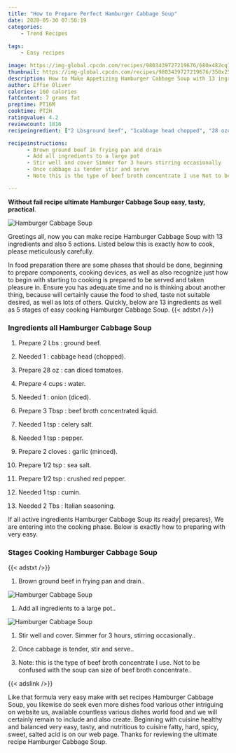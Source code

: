```yaml
---
title: "How to Prepare Perfect Hamburger Cabbage Soup"
date: 2020-05-30 07:50:19
categories:
    - Trend Recipes
    
tags:
    - Easy recipes

image: https://img-global.cpcdn.com/recipes/9803439727219676/680x482cq70/hamburger-cabbage-soup-recipe-main-photo.jpg
thumbnail: https://img-global.cpcdn.com/recipes/9803439727219676/350x250cq70/hamburger-cabbage-soup-recipe-main-photo.jpg
description: How to Make Appetizing Hamburger Cabbage Soup with 13 ingredients and 5 stages of easy cooking.
author: Effie Oliver
calories: 160 calories
fatContent: 7 grams fat
preptime: PT16M
cooktime: PT2H
ratingvalue: 4.2
reviewcount: 1816
recipeingredient: ["2 Lbsground beef", "1cabbage head chopped", "28 ozcan diced tomatoes", "4 cupswater", "1onion diced", "3 Tbspbeef broth concentrated liquid", "1 tspcelery salt", "1 tsppepper", "2 clovesgarlic minced", "1/2 tspsea salt", "1/2 tspcrushed red pepper", "1 tspcumin", "2 TbsItalian seasoning"]

recipeinstructions: 
      - Brown ground beef in frying pan and drain 
      - Add all ingredients to a large pot 
      - Stir well and cover Simmer for 3 hours stirring occasionally 
      - Once cabbage is tender stir and serve 
      - Note this is the type of beef broth concentrate I use Not to be confused with the soup can size of beef broth concentrate

---
```




**Without fail recipe ultimate Hamburger Cabbage Soup easy, tasty, practical**. 


![Hamburger Cabbage Soup](https://img-global.cpcdn.com/recipes/9803439727219676/680x482cq70/hamburger-cabbage-soup-recipe-main-photo.jpg "Hamburger Cabbage Soup")




Greetings all, now you can make recipe Hamburger Cabbage Soup with 13 ingredients and also 5 actions. Listed below this is exactly how to cook, please meticulously carefully.

In food preparation there are some phases that should be done, beginning to prepare components, cooking devices, as well as also recognize just how to begin with starting to cooking is prepared to be served and taken pleasure in. Ensure you has adequate time and no is thinking about another thing, because will certainly cause the food to shed, taste not suitable desired, as well as lots of others. Quickly, below are 13 ingredients as well as 5 stages of easy cooking Hamburger Cabbage Soup.
{{< adstxt />}}

### Ingredients all Hamburger Cabbage Soup


1. Prepare 2 Lbs : ground beef.

1. Needed 1 : cabbage head (chopped).

1. Prepare 28 oz : can diced tomatoes.

1. Prepare 4 cups : water.

1. Needed 1 : onion (diced).

1. Prepare 3 Tbsp : beef broth concentrated liquid.

1. Needed 1 tsp : celery salt.

1. Needed 1 tsp : pepper.

1. Prepare 2 cloves : garlic (minced).

1. Prepare 1/2 tsp : sea salt.

1. Prepare 1/2 tsp : crushed red pepper.

1. Needed 1 tsp : cumin.

1. Needed 2 Tbs : Italian seasoning.



If all active ingredients Hamburger Cabbage Soup its ready| prepares}, We are entering into the cooking phase. Below is exactly how to preparing with very easy.

### Stages Cooking Hamburger Cabbage Soup

{{< adstxt />}}


1. Brown ground beef in frying pan and drain..



![Hamburger Cabbage Soup](https://img-global.cpcdn.com/steps/f0d656f27f79aa5a/160x128cq70/hamburger-cabbage-soup-recipe-step-1-photo.jpg" "Hamburger Cabbage Soup")



1. Add all ingredients to a large pot..



![Hamburger Cabbage Soup](https://img-global.cpcdn.com/steps/4a45ab80214fd027/160x128cq70/hamburger-cabbage-soup-recipe-step-2-photo.jpg" "Hamburger Cabbage Soup")



1. Stir well and cover. Simmer for 3 hours, stirring occasionally..



1. Once cabbage is tender, stir and serve..



1. Note: this is the type of beef broth concentrate I use. Not to be confused with the soup can size of beef broth concentrate..





{{< adslink />}}

Like that formula very easy make with set recipes Hamburger Cabbage Soup, you likewise do seek even more dishes food various other intriguing on website us, available countless various dishes world food and we will certainly remain to include and also create. Beginning with cuisine healthy and balanced very easy, tasty, and nutritious to cuisine fatty, hard, spicy, sweet, salted acid is on our web page. Thanks for reviewing the ultimate recipe Hamburger Cabbage Soup.
